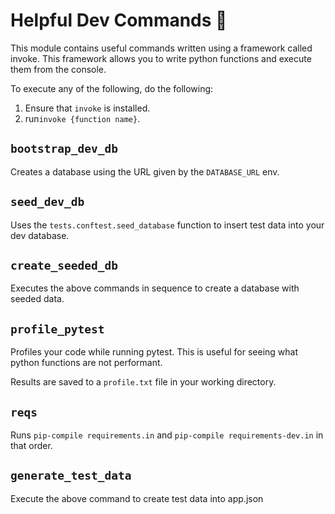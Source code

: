 # Helpful Dev Commands 👾

This module contains useful commands written using a framework called invoke. This framework allows you to write python functions and execute them from the console.

To execute any of the following, do the following:

1. Ensure that `invoke` is installed.
2. run`invoke {function name}`.

##  `bootstrap_dev_db`

Creates a database using the URL given by the `DATABASE_URL` env.

## `seed_dev_db`

Uses the `tests.conftest.seed_database` function to insert test data into your dev database.

## `create_seeded_db`

Executes the above commands in sequence to create a database with seeded data.

## `profile_pytest`

Profiles your code while running pytest. This is useful for seeing what python functions are not performant.

Results are saved to a `profile.txt` file in your working directory.

## `reqs`

Runs `pip-compile requirements.in` and `pip-compile requirements-dev.in` in that order.

## `generate_test_data`

Execute the above command to create test data into app.json
